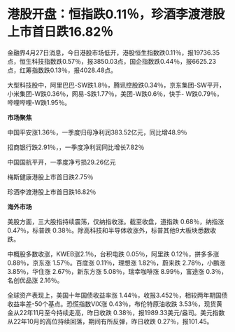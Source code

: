 # 港股开盘：恒指跌0.11％，珍酒李渡港股上市首日跌16.82％

金融界4月27日消息，今日港股市场低开，港股恒生指数跌0.11％，报19736.35点，恒生科技指数跌0.57％，报3850.03点，国企指数跌0.44％，报6625.23点，红筹指数跌0.13％，报4028.48点。

大型科技股中，阿里巴巴-SW跌1.8％，腾讯控股跌0.34％，京东集团-SW平开，小米集团-W跌0.36％，网易-S跌1.77％，美团-W跌0.6％，快手-
W跌0.79％，哔哩哔哩-W跌1.95％。

**市场聚焦**

中国平安涨1.36％，一季度归母净利润383.52亿元，同比增48.9％

招商银行跌2.91％，，一季度净利润同比增长7.82％

中国国航平开，一季度净亏损29.26亿元

梅斯健康港股上市首日跌2.75％

珍酒李渡港股上市首日跌16.82％

**海外市场**

美股方面，三大股指持续震荡，仅纳指收涨。截至收盘，道指跌 0.68％，纳指涨 0.47％，标普跌
0.38％。除高科技和半导体收涨外，标普其他9大板块悉数收跌。

中概股多数收涨，KWEB涨2.1％，台积电跌 0.05％，阿里跌 0.12％，拼多多涨 0.88％，京东涨 1.57％。百度涨 0.11％，理想涨
1.82％，蔚来跌 2.78％，小鹏涨 3.85％，华住涨 2.67％，新东方涨 5.08％，瑞幸咖啡涨 8.99％，富途涨 0.3％，名创优品涨
2.16％。

全球资产表现上，美国十年国债收益率涨 1.44％，收报3.452％，相较两年期国债收益率差-50个基点。恐慌指数VIX涨 0.43％，布伦特原油收跌
3.53％，现货黄金从22年11月至今持续走高，昨日收跌
0.38％，报1989.33美元/盎司。美元指数从22年10月的高位持续回落，期间有所反弹，昨日收跌 0.27％，报101.45。

